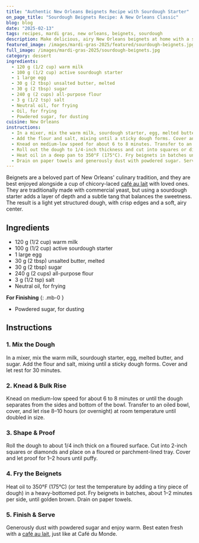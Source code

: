 ```yaml
---
title: "Authentic New Orleans Beignets Recipe with Sourdough Starter"
on_page_title: "Sourdough Beignets Recipe: A New Orleans Classic"
blog: blog
date: "2025-02-13"
tags: recipes, mardi gras, new orleans, beignets, sourdough
description: Make delicious, airy New Orleans beignets at home with a sourdough starter. This recipe creates light, crispy beignets with a subtle tang, perfect for sharing with loved ones and pairing with café au lait.
featured_image: /images/mardi-gras-2025/featured/sourdough-beignets.jpg
full_image: /images/mardi-gras-2025/sourdough-beignets.jpg
category: dessert
ingredients:
  - 120 g (1/2 cup) warm milk
  - 100 g (1/2 cup) active sourdough starter
  - 1 large egg
  - 30 g (2 tbsp) unsalted butter, melted
  - 30 g (2 tbsp) sugar
  - 240 g (2 cups) all-purpose flour
  - 3 g (1/2 tsp) salt
  - Neutral oil, for frying
  - Oil, for frying
  - Powdered sugar, for dusting
cuisine: New Orleans
instructions:
  - In a mixer, mix the warm milk, sourdough starter, egg, melted butter, and sugar.
  - Add the flour and salt, mixing until a sticky dough forms. Cover and let rest for 30 minutes.
  - Knead on medium-low speed for about 6 to 8 minutes. Transfer to an oiled bowl, cover, and let rise at room temperature for 8-10 hours (or overnight) until doubled in size.
  - Roll out the dough to 1/4-inch thickness and cut into squares or diamonds. Let them rest for 1-2 hours until puffy.
  - Heat oil in a deep pan to 350°F (175°C). Fry beignets in batches until golden brown, about 1-2 minutes per side.
  - Drain on paper towels and generously dust with powdered sugar. Serve warm.
---
```


Beignets are a beloved part of New Orleans' culinary tradition, and they are best enjoyed alongside a cup of chicory-laced [café au lait](/blog/cafe-au-lait) with loved ones. They are traditionally made with commercial yeast, but using a sourdough starter adds a layer of depth and a subtle tang that balances the sweetness. The result is a light yet structured dough, with crisp edges and a soft, airy center.

## Ingredients

- 120 g (1/2 cup) warm milk
- 100 g (1/2 cup) active sourdough starter
- 1 large egg
- 30 g (2 tbsp) unsalted butter, melted
- 30 g (2 tbsp) sugar
- 240 g (2 cups) all-purpose flour
- 3 g (1/2 tsp) salt
- Neutral oil, for frying

**For Finishing**
{: .mb-0 }
- Powdered sugar, for dusting

## Instructions

### **1. Mix the Dough**
In a mixer, mix the warm milk, sourdough starter, egg, melted butter, and sugar. Add the flour and salt, mixing until a sticky dough forms. Cover and let rest for 30 minutes.

### **2. Knead & Bulk Rise**
Knead on medium-low speed for about 6 to 8 minutes or until the dough separates from the sides and bottom of the bowl. Transfer to an oiled bowl, cover, and let rise 8–10 hours (or overnight) at room temperature until doubled in size.

### **3. Shape & Proof**
Roll the dough to about 1/4 inch thick on a floured surface. Cut into 2-inch squares or diamonds and place on a floured or parchment-lined tray. Cover and let proof for 1–2 hours until puffy.

### **4. Fry the Beignets**
Heat oil to 350°F (175°C) (or test the temperature by adding a tiny piece of dough) in a heavy-bottomed pot. Fry beignets in batches, about 1–2 minutes per side, until golden brown. Drain on paper towels.

### **5. Finish & Serve**
Generously dust with powdered sugar and enjoy warm. Best eaten fresh with a [café au lait](/blog/cafe-au-lait), just like at Café du Monde.
